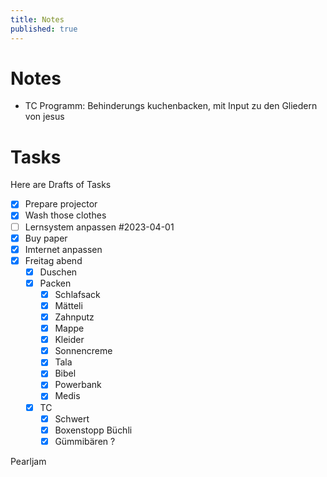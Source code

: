 ```yaml
---
title: Notes
published: true
---
```


# Notes
- TC Programm: Behinderungs kuchenbacken, mit Input zu den Gliedern von jesus

# Tasks

Here are Drafts of Tasks

- [x] Prepare projector
- [x] Wash those clothes
- [ ] Lernsystem anpassen #2023-04-01 
- [x] Buy paper
- [x] Imternet anpassen
- [x] Freitag abend
	- [x] Duschen
	- [x] Packen
		- [x] Schlafsack
		- [x] Mätteli
		- [x] Zahnputz
		- [x] Mappe
		- [x] Kleider
		- [x] Sonnencreme
		- [x] Tala
		- [x] Bibel
		- [x] Powerbank
		- [x] Medis
	- [x] TC
		- [x] Schwert
		- [x] Boxenstopp Büchli
		- [x] Gümmibären ?

Pearljam
